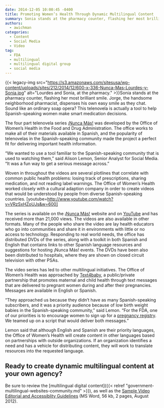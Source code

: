 ```yaml
---
date: 2014-12-05 10:00:45 -0400
title: Promoting Women’s Health Through Dynamic Multilingual Content
summary: Sonia stands at the pharmacy counter, flashing her most brilliant smile. Jorge, the handsome neighborhood pharmacist, dispenses his own easy smile as they chat. Sound like an ordinary soap opera? This telenovela is actually a tool to help Spanish-speaking women make smart medication decisions. The four
authors:
  - awichman
categories:
  - Content
  - Social Media
  - Video
tag:
  - FDA
  - multilingual
  - multilingual digital group
  - social media
---
```


{{< legacy-img src="https://s3.amazonaws.com/sitesusa/wp-content/uploads/sites/212/2014/12/600-x-336-Nunca-Mas-Lourdes-y-Sonia.jpg" alt="Lourdes and Sonia, at the pharmacy." >}}Sonia stands at the pharmacy counter, flashing her most brilliant smile. Jorge, the handsome neighborhood pharmacist, dispenses his own easy smile as they chat. Sound like an ordinary soap opera? This telenovela is actually a tool to help Spanish-speaking women make smart medication decisions.

The four part telenovela series [¡Nunca Más!](http://www.fda.gov/ForConsumers/ByAudience/ForWomen/ucm269846.htm) was developed by the Office of Women’s Health in the Food and Drug Administration. The office works to make all of their materials available in Spanish, and the popularity of telenovelas in the Spanish-speaking community made the project a perfect fit for delivering important health information.

“We wanted to use a tool familiar to the Spanish-speaking community that is used to watching them,” said Alison Lemon, Senior Analyst for Social Media. “It was a fun way to get a serious message across.”

Woven in throughout the videos are several plotlines that correlate with common public health problems: losing track of prescriptions, sharing medication, and not reading label warnings. The Office of Women’s Health worked closely with a cultural adaption company in order to create videos that would be understood by people from diverse Spanish-speaking countries. [youtube=http://www.youtube.com/watch?v=VRzSxHZoUJs&w=600]

The series is available on the [¡Nunca Más!](http://www.fda.gov/ForConsumers/ByAudience/ForWomen/ucm269846.htm) website and on [YouTube](http://www.youtube.com/watch?v=sDsly23au8M) and has received more than 21,000 views. The videos are also available in other formats. Many of the people who share the video are lay health educators who go into communities and share it in environments with little or no access to technology. Responding to real world needs, the office has distributed DVDs of the series, along with a toolkit in both Spanish and English that contains links to other Spanish language resources and suggestions for hosting ¡Nunca Más! events. The DVDs have been also been distributed to hospitals, where they are shown on closed circuit television with other PSAs.

The video series has led to other multilingual initiatives. The Office of Women’s Health was approached by [Text4baby](https://www.text4baby.org/), a public/private partnership that promotes maternal and child health through text messages that are delivered to pregnant women during and after their pregnancies. Messages are available in English or Spanish.

“They approached us because they didn&#8217;t have as many Spanish-speaking subscribers, and it was a priority audience because of low birth weight babies in the Spanish-speaking community,” said Lemon. “For the FDA, one of our priorities is to encourage women to sign up for a [pregnancy registry](http://www.fda.gov/ScienceResearch/SpecialTopics/WomensHealthResearch/ucm251314.htm). We teamed up on a script that would deliver both messages.”

Lemon said that although English and Spanish are their priority languages, the Office of Women’s Health will create content in other languages based on partnerships with outside organizations. If an organization identifies a need and has a vehicle for distributing content, they will work to translate resources into the requested language.

## Ready to create dynamic multilingual content at your own agency?

Be sure to review the [multilingual digital content]({{< relref "government-multilingual-websites-community.md" >}}), as well as the [Sample Video Editorial and Accessiblity Guidelines](https://s3.amazonaws.com/sitesusa/wp-content/uploads/sites/212/2014/07/Accessibility-Editorial-Guidelines-for-YouTube.doc) (MS Word, 56 kb, 2 pages, August 2012).